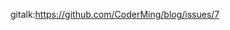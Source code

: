 gitalk:https://github.com/CoderMing/blog/issues/7
































































































